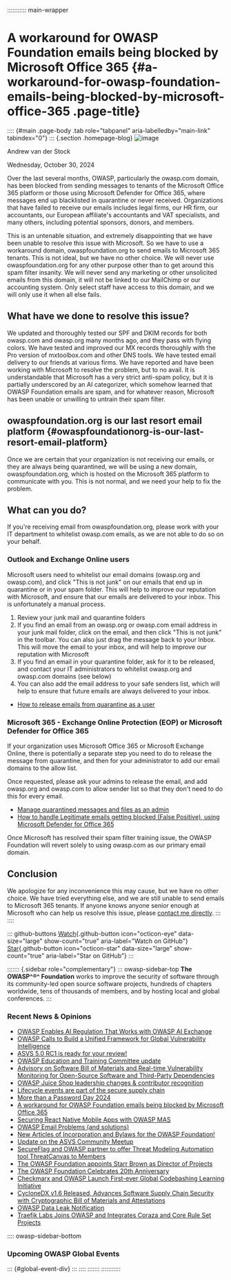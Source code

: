 ::::::::::: main-wrapper
# A workaround for OWASP Foundation emails being blocked by Microsoft Office 365 {#a-workaround-for-owasp-foundation-emails-being-blocked-by-microsoft-office-365 .page-title}

:::: {#main .page-body .tab role="tabpanel" aria-labelledby="main-link" tabindex="0"}
::: {.section .homepage-blog}
![image](../../../../assets/images/people/staff_andrew.jpg)

Andrew van der Stock

Wednesday, October 30, 2024

Over the last several months, OWASP, particularly the owasp.com domain,
has been blocked from sending messages to tenants of the Microsoft
Office 365 platform or those using Microsoft Defender for Office 365,
where messages end up blacklisted in quarantine or never received.
Organizations that have failed to receive our emails includes legal
firms, our HR firm, our accountants, our European affiliate's
accountants and VAT specialists, and many others, including potential
sponsors, donors, and members.

This is an untenable situation, and extremely disappointing that we have
been unable to resolve this issue with Microsoft. So we have to use a
workaround domain, owaspfoundation.org to send emails to Microsoft 365
tenants. This is not ideal, but we have no other choice. We will never
use owaspfoundation.org for any other purpose other than to get around
this spam filter insanity. We will never send any marketing or other
unsolicited emails from this domain, it will not be linked to our
MailChimp or our accounting system. Only select staff have access to
this domain, and we will only use it when all else fails.

## What have we done to resolve this issue?

We updated and thoroughly tested our SPF and DKIM records for both
owasp.com and owasp.org many months ago, and they pass with flying
colors. We have tested and improved our MX records thoroughly with the
Pro version of mxtoolbox.com and other DNS tools. We have tested email
delivery to our friends at various firms. We have reported and have been
working with Microsoft to resolve the problem, but to no avail. It is
understandable that Microsoft has a very strict anti-spam policy, but it
is partially underscored by an AI categorizer, which somehow learned
that OWASP Foundation emails are spam, and for whatever reason,
Microsoft has been unable or unwilling to untrain their spam filter.

## owaspfoundation.org is our last resort email platform {#owaspfoundationorg-is-our-last-resort-email-platform}

Once we are certain that your organization is not receiving our emails,
or they are always being quarantined, we will be using a new domain,
owaspfoundation.org, which is hosted on the Microsoft 365 platform to
communicate with you. This is not normal, and we need your help to fix
the problem.

## What can you do?

If you're receiving email from owaspfoundation.org, please work with
your IT department to whitelist owasp.com emails, as we are not able to
do so on your behalf.

### Outlook and Exchange Online users

Microsoft users need to whitelist our email domains (owasp.org and
owasp.com), and click "This is not junk" on our emails that end up in
quarantine or in your spam folder. This will help to improve our
reputation with Microsoft, and ensure that our emails are delivered to
your inbox. This is unfortunately a manual process.

1.  Review your junk mail and quarantine folders
2.  If you find an email from an owasp.org or owasp.com email address in
    your junk mail folder, click on the email, and then click "This is
    not junk" in the toolbar. You can also just drag the message back to
    your Inbox. This will move the email to your inbox, and will help to
    improve our reputation with Microsoft
3.  If you find an email in your quarantine folder, ask for it to be
    released, and contact your IT administrators to whitelist owasp.org
    and owasp.com domains (see below)
4.  You can also add the email address to your safe senders list, which
    will help to ensure that future emails are always delivered to your
    inbox.

- [How to release emails from quarantine as a
  user](https://learn.microsoft.com/en-us/defender-office-365/quarantine-end-user#take-action-on-quarantined-email)

### Microsoft 365 - Exchange Online Protection (EOP) or Microsoft Defender for Office 365

If your organization uses Microsoft Office 365 or Microsoft Exchange
Online, there is potentially a separate step you need to do to release
the message from quarantine, and then for your administrator to add our
email domains to the allow list.

Once requested, please ask your admins to release the email, and add
owasp.org and owasp.com to allow sender list so that they don't need to
do this for every email.

- [Manage quarantined messages and files as an
  admin](https://learn.microsoft.com/en-us/defender-office-365/quarantine-admin-manage-messages-files?source=recommendations)
- [How to handle Legitimate emails getting blocked (False Positive),
  using Microsoft Defender for Office
  365](https://learn.microsoft.com/en-us/defender-office-365/step-by-step-guides/how-to-handle-false-positives-in-microsoft-defender-for-office-365)

Once Microsoft has resolved their spam filter training issue, the OWASP
Foundation will revert solely to using owasp.com as our primary email
domain.

## Conclusion

We apologize for any inconvenience this may cause, but we have no other
choice. We have tried everything else, and we are still unable to send
emails to Microsoft 365 tenants. If anyone knows anyone senior enough at
Microsoft who can help us resolve this issue, please [contact me
directly](../../../../cdn-cgi/l/email-protection.html#34555a504651431a42555a50514647405b575f745b435547441a575b59).
:::
::::

::: github-buttons
[Watch](https://github.com/owasp/owasp.github.io/subscription){.github-button
icon="octicon-eye" data-size="large" show-count="true"
aria-label="Watch on GitHub"}
[Star](https://github.com/owasp/owasp.github.io){.github-button
icon="octicon-star" data-size="large" show-count="true"
aria-label="Star on GitHub"}
:::

::::::: {.sidebar role="complementary"}
::: owasp-sidebar-top
**The OWASP^®^ Foundation** works to improve the security of software
through its community-led open source software projects, hundreds of
chapters worldwide, tens of thousands of members, and by hosting local
and global conferences.
:::

<div>

### Recent News & Opinions

- [OWASP Enables AI Regulation That Works with OWASP AI
  Exchange](../../../2025/05/06/AI-Exchage-Regulation.html)
- [OWASP Calls to Build a Unified Framework for Global Vulnerability
  Intelligence](../../../2025/04/17/owasp-global-vulnerability-intelligence.html)
- [ASVS 5.0 RC1 is ready for your
  review!](../../../2025/04/09/asvs-rc1-review.html)
- [OWASP Education and Training Committee
  update](../../../2025/03/06/owasp-education-and-training-committee-update.html)
- [Advisory on Software Bill of Materials and Real-time Vulnerability
  Monitoring for Open-Source Software and Third-Party
  Dependencies](../../../2025/02/24/advisory-on-implementation-of-software-bill-of-materials-for-vulnerability-management.html)
- [OWASP Juice Shop leadership changes & contributor
  recognition](../../../2025/01/29/juice-shop-leadership.html)
- [Lifecycle events are part of the secure supply
  chain](../../11/26/lifecycle-events-are-part-of-the-secure-supply-chain.html)
- [More than a Password Day
  2024](../../11/12/more-than-a-password-day-2024.html)
- [A workaround for OWASP Foundation emails being blocked by Microsoft
  Office 365](owaspfoundation-org-emails.html)
- [Securing React Native Mobile Apps with OWASP
  MAS](../02/Securing-React-Native-Mobile-Apps-with-OWASP-MAS.html)
- [OWASP Email Problems (and
  solutions)](../../08/01/owasp-email-problems.html)
- [New Articles of Incorporation and Bylaws for the OWASP
  Foundation!](../../07/09/new-coi-and-bylaws.html)
- [Update on the ASVS Community
  Meetup](../../07/03/asvs-community-meetup.html)
- [SecureFlag and OWASP partner to offer Threat Modeling Automation tool
  ThreatCanvas to
  Members](../../05/30/secureflag-threatcanvas-member-benefit.html)
- [The OWASP Foundation appoints Starr Brown as Director of
  Projects](../../04/22/starr-brown-hired-as-director-projects.html)
- [The OWASP Foundation Celebrates 20th
  Anniversary](../../04/21/owasp-foundation-20th-anniversary.html)
- [Checkmarx and OWASP Launch First-ever Global Codebashing Learning
  Initiative](../../04/18/codebashing-member-benefit.html)
- [CycloneDX v1.6 Released, Advances Software Supply Chain Security with
  Cryptographic Bill of Materials and
  Attestations](../../04/09/CycloneDX-v1.6-Released.html)
- [OWASP Data Leak
  Notification](../../03/29/OWASP-data-breach-notification.html)
- [Traefik Labs Joins OWASP and Integrates Coraza and Core Rule Set
  Projects](../../03/19/traefik_owasp.html)

</div>

:::: owasp-sidebar-bottom
### Upcoming OWASP Global Events

::: {#global-event-div}
:::
::::
:::::::
:::::::::::
